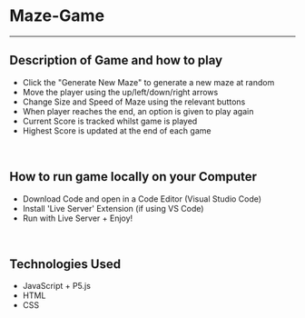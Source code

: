 # Maze-Game
-----------


Description of Game and how to play 
---------------------------------------------
- Click the "Generate New Maze" to generate a new maze at random
- Move the player using the up/left/down/right arrows
- Change Size and Speed of Maze using the relevant buttons
- When player reaches the end, an option is given to play again
- Current Score is tracked whilst game is played
- Highest Score is updated at the end of each game

<br/>


How to run game locally on your Computer
------------------------------------------------
- Download Code and open in a Code Editor (Visual Studio Code)
- Install 'Live Server' Extension (if using VS Code)
- Run with Live Server + Enjoy!


<br/>

Technologies Used
------------------
- JavaScript + P5.js
- HTML
- CSS
